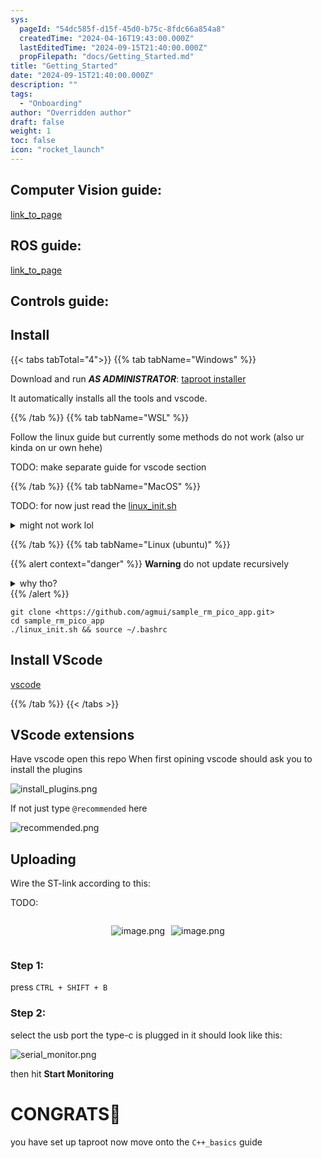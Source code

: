 ```yaml
---
sys:
  pageId: "54dc585f-d15f-45d0-b75c-8fdc66a854a8"
  createdTime: "2024-04-16T19:43:00.000Z"
  lastEditedTime: "2024-09-15T21:40:00.000Z"
  propFilepath: "docs/Getting_Started.md"
title: "Getting_Started"
date: "2024-09-15T21:40:00.000Z"
description: ""
tags:
  - "Onboarding"
author: "Overridden author"
draft: false
weight: 1
toc: false
icon: "rocket_launch"
---
```


## Computer Vision guide:

[link_to_page](86d45bc0-388b-4d26-8848-44f255f73d0e)

## ROS guide:

[link_to_page](3c76c1de-ec8f-46d6-8b0a-294005edc2d5)

## Controls guide:

## Install

{{< tabs tabTotal="4">}}
{{% tab tabName="Windows" %}}

Download and run _**AS ADMINISTRATOR**_: [taproot installer](https://github.com/Thornbots/TeachingFreshies/releases/tag/1.0)

It automatically installs all the tools and vscode.

{{% /tab %}}
{{% tab tabName="WSL" %}}

Follow the linux guide but currently some methods do not work (also ur kinda on ur own hehe)

TODO: make separate guide for vscode section

{{% /tab %}}
{{% tab tabName="MacOS" %}}

TODO: for now just read the [linux_init.sh](https://github.com/agmui/sample_rm_pico_app/blob/main/linux_init.sh)

<details>
<summary>might not work lol</summary>

`brew install libusb pkg-config`

Next install: [vscode](https://code.visualstudio.com/Download)

</details>

{{% /tab %}}
{{% tab tabName="Linux (ubuntu)" %}}

{{% alert context="danger" %}}
**Warning** do not update recursively
<details>
<summary>why tho?</summary>
There are some submodules that may go on for a while (like tinyusb) and I highly
recommend you don't need to get them.
If you want to see what submodules I update just look in `linux_init.sh`
</details>
{{% /alert %}}

```shell
git clone <https://github.com/agmui/sample_rm_pico_app.git>
cd sample_rm_pico_app
./linux_init.sh && source ~/.bashrc
```

## Install VScode

[vscode](https://code.visualstudio.com/Download)

{{% /tab %}}
{{< /tabs >}}

## VScode extensions

Have vscode open this repo
When first opining vscode should ask you to install the plugins

![install_plugins.png](https://prod-files-secure.s3.us-west-2.amazonaws.com/d518164a-d88e-44d1-a4ee-3adb3bd8bce0/89bd30f0-1825-4e77-867b-0a41ce370880/install_plugins.png?X-Amz-Algorithm=AWS4-HMAC-SHA256&X-Amz-Content-Sha256=UNSIGNED-PAYLOAD&X-Amz-Credential=ASIAZI2LB466VHYDVWRX%2F20250227%2Fus-west-2%2Fs3%2Faws4_request&X-Amz-Date=20250227T031645Z&X-Amz-Expires=3600&X-Amz-Security-Token=IQoJb3JpZ2luX2VjEDIaCXVzLXdlc3QtMiJHMEUCIQDpK246WoNYgxEyw%2F%2BwjSs%2FR5g2VhtbC%2FRJese%2Fd4vWBAIgaKWgl6Np8C4Jcq7ivBC90n5zGZ3wWffHqfuijxnXhkEq%2FwMIaxAAGgw2Mzc0MjMxODM4MDUiDO2TeWh9wgu2d9uxPyrcA67Is%2FCfd4Of%2FMeoNnD6eSNLtG3ZOXScxrPGUmuNJFD6ZaUaUqd30ZiaTEZ1W7f8GZssaoEWOicG4jkDIMldZGlzGeeU7N5CKypo9IVpEll3R0%2FhZ08xHyySudODJvl2NDtLCkYm97btMowwYyhaoFELQ3d85mQ0AEmYly36ddBMuWgwFbtX%2BGbo6OAKYzNjwMHNTqcFYr0anen9PpYu0Y64X8W9j6wHLXJrekyGlrSQcpezX7u5A0CyfCO2B3IpUXf7%2FxEUMTKVCrIQ0YCWUsXBhcNGRZm2qC%2B81ZCaESEFgoPV2S4eJGQ55SRedcfy%2B1R%2BAY%2FMzKpWhlL65TG4JRzBaqvNdYi6C6rK%2BvGkXhhYwLlurF6676EZWUoksb%2FW9TBcg%2F4Et59m0a2B%2B9KaMKrSQUtzuw2gO53up%2FMDEmuzKYAMu3DfMKUNaeIcr%2FosMODztXXdhmEoIem3QQF4x0lJbPZBd7mQvq8ckNamxBswxe6uaM1h3nKU7r9t18SWLpDybgvWP12XonHnC1NL3NOonriaHgv5fYF2xyOswuCj9lNPl0TnDhOOVGKM1shSvQduZ6Wnajqzk%2FmiQpQbXnwkgAi8Hd5wAppDzpFQxDABgH1GEqfTNPNsnuq2MJ6U%2F70GOqUBIFxJY54dDdqu8XNdi8PScrA4psvgNGM4CA0ca1Nk3vnim7UnUlQTOawnvAq7UPsjQXmO4PwQUE4zDVOK7ygkiyZXvVgPGfaJxBzv133ozH7OOSv2m%2Fp7L5pPKjqLH%2FiElalflkTbhKt1VXgXeSHCrfh4ckX94PyVDM0w%2B%2FHaYl%2FaKNsMSYOg4Fveo63NrE7%2BFzGpEtrSNchNedx%2BtjV8zTtAauET&X-Amz-Signature=b905694a2e1101f9f14549a2ee345ed4bb281846096cda27dfd569ede2d76f3e&X-Amz-SignedHeaders=host&x-id=GetObject)

If not just type `@recommended` here  

![recommended.png](https://prod-files-secure.s3.us-west-2.amazonaws.com/d518164a-d88e-44d1-a4ee-3adb3bd8bce0/61e661e9-5d85-4dfc-be0d-8d2097a5e793/recommended.png?X-Amz-Algorithm=AWS4-HMAC-SHA256&X-Amz-Content-Sha256=UNSIGNED-PAYLOAD&X-Amz-Credential=ASIAZI2LB466VHYDVWRX%2F20250227%2Fus-west-2%2Fs3%2Faws4_request&X-Amz-Date=20250227T031645Z&X-Amz-Expires=3600&X-Amz-Security-Token=IQoJb3JpZ2luX2VjEDIaCXVzLXdlc3QtMiJHMEUCIQDpK246WoNYgxEyw%2F%2BwjSs%2FR5g2VhtbC%2FRJese%2Fd4vWBAIgaKWgl6Np8C4Jcq7ivBC90n5zGZ3wWffHqfuijxnXhkEq%2FwMIaxAAGgw2Mzc0MjMxODM4MDUiDO2TeWh9wgu2d9uxPyrcA67Is%2FCfd4Of%2FMeoNnD6eSNLtG3ZOXScxrPGUmuNJFD6ZaUaUqd30ZiaTEZ1W7f8GZssaoEWOicG4jkDIMldZGlzGeeU7N5CKypo9IVpEll3R0%2FhZ08xHyySudODJvl2NDtLCkYm97btMowwYyhaoFELQ3d85mQ0AEmYly36ddBMuWgwFbtX%2BGbo6OAKYzNjwMHNTqcFYr0anen9PpYu0Y64X8W9j6wHLXJrekyGlrSQcpezX7u5A0CyfCO2B3IpUXf7%2FxEUMTKVCrIQ0YCWUsXBhcNGRZm2qC%2B81ZCaESEFgoPV2S4eJGQ55SRedcfy%2B1R%2BAY%2FMzKpWhlL65TG4JRzBaqvNdYi6C6rK%2BvGkXhhYwLlurF6676EZWUoksb%2FW9TBcg%2F4Et59m0a2B%2B9KaMKrSQUtzuw2gO53up%2FMDEmuzKYAMu3DfMKUNaeIcr%2FosMODztXXdhmEoIem3QQF4x0lJbPZBd7mQvq8ckNamxBswxe6uaM1h3nKU7r9t18SWLpDybgvWP12XonHnC1NL3NOonriaHgv5fYF2xyOswuCj9lNPl0TnDhOOVGKM1shSvQduZ6Wnajqzk%2FmiQpQbXnwkgAi8Hd5wAppDzpFQxDABgH1GEqfTNPNsnuq2MJ6U%2F70GOqUBIFxJY54dDdqu8XNdi8PScrA4psvgNGM4CA0ca1Nk3vnim7UnUlQTOawnvAq7UPsjQXmO4PwQUE4zDVOK7ygkiyZXvVgPGfaJxBzv133ozH7OOSv2m%2Fp7L5pPKjqLH%2FiElalflkTbhKt1VXgXeSHCrfh4ckX94PyVDM0w%2B%2FHaYl%2FaKNsMSYOg4Fveo63NrE7%2BFzGpEtrSNchNedx%2BtjV8zTtAauET&X-Amz-Signature=2e9174881e8ab8c1711f1baed8642193ccaabcff0cfe8c7e3bd9e153b77ca407&X-Amz-SignedHeaders=host&x-id=GetObject)

## Uploading

Wire the ST-link according to this:

TODO:

<div style="display: flex;flex-direction: row; column-gap:10px; max-width: 630px;justify-content: center;">
<div>

![image.png](https://prod-files-secure.s3.us-west-2.amazonaws.com/d518164a-d88e-44d1-a4ee-3adb3bd8bce0/210ecb78-1116-4d7b-b9b7-2292f66fa2c2/image.png?X-Amz-Algorithm=AWS4-HMAC-SHA256&X-Amz-Content-Sha256=UNSIGNED-PAYLOAD&X-Amz-Credential=ASIAZI2LB4662A2RLANA%2F20250227%2Fus-west-2%2Fs3%2Faws4_request&X-Amz-Date=20250227T031647Z&X-Amz-Expires=3600&X-Amz-Security-Token=IQoJb3JpZ2luX2VjEDIaCXVzLXdlc3QtMiJIMEYCIQCnEHkHWWLr9DFhvSJiML8Jufou76Ro4iRxyPCAanRhzgIhAK358feIVjgsKSSa5nfIvseMmemxNbja9d%2Fm0XpjBCIoKv8DCGsQABoMNjM3NDIzMTgzODA1IgwiADjs0j7JB16l3OEq3AO7XBVIu%2Fcxg6ZnXGPsIWiLx8IUztsw0x0uHkRgi00hi00uyQAOgj4wCcw8JcVGKlArPoP5cGLzkDIamm4%2BzYGmbDlaG2wfB0c0ZqG%2FjiimqnU9YXWysRlXDSi%2Fv8WM5gljveq5r5ZdK8CBYXB29Hg7xqjmfDxYrq550RPFUWM08sGr0%2BR%2BbfSLXb%2FGutWhk415c8t5XGaeELmuA1FxGVR%2BZY5DLX32EohyfTNvpocpo1xoXRXNOL1vgDBuSfBiZtcp1ZfBUNT3DvZQrugLYsS%2BYK2FaNn%2Fv7fyuWAKY00kTDHSLY%2BpTdwaahmwftOJ3POhEVHw8ofpEwZ2imNYQWcpb12fzY3Zu0HpiX2cnDhtN5XqxVAlgorBtlnRaZWd4QutyLbJkJ95WpTM9Of%2FaXPFl182qk1akmQdm2M2yIgUYhMb0WEP0706PiG5vNGrsvY93Ugv0nI%2FwkRnL6ixPf2Kbv7X%2BbR7Qg7t2FXDd%2BTyy2v%2B2X5gO4li%2BAUebTsQQc1Dixx2IzTcI9AApxbdqU2kEJYY05uORD1YgIwwbLXu%2F1yy2yxH6v3jWULVdEup1kisiHHEziNWiiNGf3mZLDlpf2nUuuVhC8EOwxUFKp%2BPkDzekSRj8opBwHMPTzCrlP%2B9BjqkAa4Tx%2BIgoqY2WJCIlQ9etd2uBQo5s6mcMAz26yzCkEsdYchCjL5Jiy2YinOKPNfv4GAHpXj7fFzp%2Fk2RmfydIRxBdt%2BQoUoMZ4oP9l8Paxe7R95obnaqgKLvp24M82yVUruQCqFEUq2DYnwJRmGOPfJvfbE%2BWMwiHYeB9mPx3V%2BwN3oUJ3FvWt9NF%2FUgCtLgiEWjYkEJtoLgT0S5tfMk6KnHzKrW&X-Amz-Signature=dde014ccbbaa896b95ec3b7bf8d0db8c9b34eccd6be8af854134d2fec7602dfc&X-Amz-SignedHeaders=host&x-id=GetObject)

</div>
<div>

![image.png](https://prod-files-secure.s3.us-west-2.amazonaws.com/d518164a-d88e-44d1-a4ee-3adb3bd8bce0/33a0fd0f-8ca6-4a86-8e09-26e95ded1fff/image.png?X-Amz-Algorithm=AWS4-HMAC-SHA256&X-Amz-Content-Sha256=UNSIGNED-PAYLOAD&X-Amz-Credential=ASIAZI2LB466SCIPOW3V%2F20250227%2Fus-west-2%2Fs3%2Faws4_request&X-Amz-Date=20250227T031647Z&X-Amz-Expires=3600&X-Amz-Security-Token=IQoJb3JpZ2luX2VjEDIaCXVzLXdlc3QtMiJHMEUCIQD1V4D2ITRfbnxpwRqIn7roWuxWMAnxVrGNcFoyXzlBMAIgcCbEVlnAIt5kqEAgfogCNrfnb47TRAWitv58F8Qj3z0q%2FwMIaxAAGgw2Mzc0MjMxODM4MDUiDGk3FoGWTBOpT5XaCSrcA%2BFMN7UKoF%2BLneX47pHSGe2CuqVrX3ARiIGUbA4gmeH6YejydayARb4AKgQhBbXmw8CmB8XuRZZoW36DHoF4mNFTX9Cerlgd%2BqrhQW01m94JGyo8LrN%2B5w%2F4CjxfDSWZHP0L2CaLUWQBCCNXfqUe%2B0pDmC%2FWb4cBodgzHlN6Gbx3aNMx%2F%2FJ%2F9BtJuuVs%2BhKvTZ6uBWc3YxOCTV4h%2BTKV5A4ScXNp9607ppHoGJ4nvnQXE5DDrWUI3FJajQNJtTA3xwF15ERp1IgIhT54FICZnlyskeOSDJN0wFe310m0RP%2FzhFTZeXm2ixTwZVsyMB9DuVzZ3E8bRyfz8%2FO2ho8vwbiK1Cqqy590JybqU%2BIKrR5PBGiM4ZgVAwLkzHDQcaqyARA6zdgu0zqab6XYb5u0nGvY%2FI8R0iNuOlQHrbVylXMOfa7AaCHAI7ElBHl7WjfZoBHKsaVKKNfGeDIxuqF8qVeqghL5Ya1DggICL0XZnJEYNadDJ5RFCi7JPro1zjRX%2B4O73hZw%2BmhnPQ0Ko2CKN6q%2BGPrpjiYNwBvzk1qqTQ7OphTUSVB4AFK6Ddn5a7EPyXU7inDDnR7z%2B%2BHNDkE3M9cwUcBe3AcNWfAJQcTa0XaeiKyrI1MNX7l7jX3QMKyU%2F70GOqUBXZK%2BQnlU8l6ZJgqX1LDl1Nnpklzp4gVQE9R9807ZrYtRW0fpz%2Bb5DIR5yJYP3%2FvS8v%2FUyhIA7nmwrXJX9RCltNpwaljF4g63pxvlqYtG58r7scwff5wLWqczFGHx5ZuPJCAulJEqjIl7yFcp3IfoAuJMyEIbm0%2FpYKNGboFXD1D8rNG29kaHvrzPd5iItOiUwCHOEuUTAOfY3MSasmGScn8MwMaB&X-Amz-Signature=46937c5b4426530627d31b6b2757638b80d625dae712ebaed298630b97fd7fb1&X-Amz-SignedHeaders=host&x-id=GetObject)

</div>
</div>

### Step 1:

press `CTRL + SHIFT + B`

### Step 2:

select the usb port the type-c is plugged in it should look like this:

![serial_monitor.png](https://prod-files-secure.s3.us-west-2.amazonaws.com/d518164a-d88e-44d1-a4ee-3adb3bd8bce0/f03f4774-05d4-4393-b6a0-d5efb6d315ab/serial_monitor.png?X-Amz-Algorithm=AWS4-HMAC-SHA256&X-Amz-Content-Sha256=UNSIGNED-PAYLOAD&X-Amz-Credential=ASIAZI2LB466VHYDVWRX%2F20250227%2Fus-west-2%2Fs3%2Faws4_request&X-Amz-Date=20250227T031645Z&X-Amz-Expires=3600&X-Amz-Security-Token=IQoJb3JpZ2luX2VjEDIaCXVzLXdlc3QtMiJHMEUCIQDpK246WoNYgxEyw%2F%2BwjSs%2FR5g2VhtbC%2FRJese%2Fd4vWBAIgaKWgl6Np8C4Jcq7ivBC90n5zGZ3wWffHqfuijxnXhkEq%2FwMIaxAAGgw2Mzc0MjMxODM4MDUiDO2TeWh9wgu2d9uxPyrcA67Is%2FCfd4Of%2FMeoNnD6eSNLtG3ZOXScxrPGUmuNJFD6ZaUaUqd30ZiaTEZ1W7f8GZssaoEWOicG4jkDIMldZGlzGeeU7N5CKypo9IVpEll3R0%2FhZ08xHyySudODJvl2NDtLCkYm97btMowwYyhaoFELQ3d85mQ0AEmYly36ddBMuWgwFbtX%2BGbo6OAKYzNjwMHNTqcFYr0anen9PpYu0Y64X8W9j6wHLXJrekyGlrSQcpezX7u5A0CyfCO2B3IpUXf7%2FxEUMTKVCrIQ0YCWUsXBhcNGRZm2qC%2B81ZCaESEFgoPV2S4eJGQ55SRedcfy%2B1R%2BAY%2FMzKpWhlL65TG4JRzBaqvNdYi6C6rK%2BvGkXhhYwLlurF6676EZWUoksb%2FW9TBcg%2F4Et59m0a2B%2B9KaMKrSQUtzuw2gO53up%2FMDEmuzKYAMu3DfMKUNaeIcr%2FosMODztXXdhmEoIem3QQF4x0lJbPZBd7mQvq8ckNamxBswxe6uaM1h3nKU7r9t18SWLpDybgvWP12XonHnC1NL3NOonriaHgv5fYF2xyOswuCj9lNPl0TnDhOOVGKM1shSvQduZ6Wnajqzk%2FmiQpQbXnwkgAi8Hd5wAppDzpFQxDABgH1GEqfTNPNsnuq2MJ6U%2F70GOqUBIFxJY54dDdqu8XNdi8PScrA4psvgNGM4CA0ca1Nk3vnim7UnUlQTOawnvAq7UPsjQXmO4PwQUE4zDVOK7ygkiyZXvVgPGfaJxBzv133ozH7OOSv2m%2Fp7L5pPKjqLH%2FiElalflkTbhKt1VXgXeSHCrfh4ckX94PyVDM0w%2B%2FHaYl%2FaKNsMSYOg4Fveo63NrE7%2BFzGpEtrSNchNedx%2BtjV8zTtAauET&X-Amz-Signature=41a227456a97ea1a2758e4a1a768828c947aba2e7fb2a74080fad6c982fa7b6d&X-Amz-SignedHeaders=host&x-id=GetObject)

then hit **Start Monitoring**

# CONGRATS🎉

you have set up taproot now move onto the `C++_basics` guide
